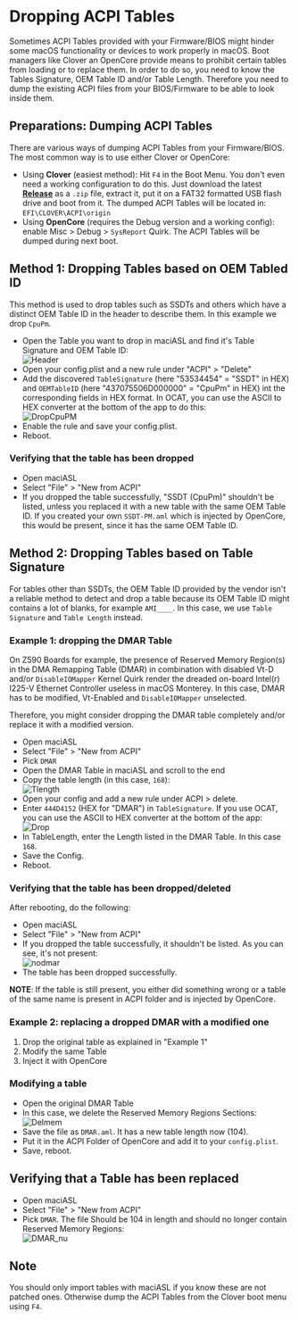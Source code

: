# Dropping ACPI Tables
Sometimes ACPI Tables provided with your Firmware/BIOS might hinder some macOS functionality or devices to work properly in macOS. Boot managers like Clover an OpenCore provide means to prohibit certain tables from loading or to replace them. In order to do so, you need to know the Tables Signature, OEM Table ID and/or Table Length. Therefore you need to dump the existing ACPI files from your BIOS/Firmware to be able to look inside them.

## Preparations: Dumping ACPI Tables
There are various ways of dumping ACPI Tables from your Firmware/BIOS. The most common way is to use either Clover or OpenCore: 

- Using **Clover** (easiest method): Hit `F4` in the Boot Menu. You don't even need a working configuration to do this. Just download the latest [**Release**](https://github.com/CloverHackyColor/CloverBootloader/releases) as a `.zip` file, extract it, put it on a FAT32 formatted USB flash drive and boot from it. The dumped ACPI Tables will be located in: `EFI\CLOVER\ACPI\origin`
- Using **OpenCore** (requires the Debug version and a working config): enable Misc > Debug > `SysReport` Quirk. The ACPI Tables will be dumped during next boot.

## Method 1: Dropping Tables based on OEM Tabled ID
This method is used to drop tables such as SSDTs and others which have a distinct OEM Table ID in the header to describe them. In this example we drop `CpuPm`.

- Open the Table you want to drop in maciASL and find it's Table Signature and OEM Table ID:</br>
![Header](https://user-images.githubusercontent.com/76865553/140036308-a1abcdd2-ae38-49e7-9135-612e64e86ddf.png)
- Open your config.plist and a new rule under "ACPI" > "Delete"
- Add the discovered `TableSignature` (here "53534454" = "SSDT" in HEX) and `OEMTableID` (here "437075506D000000" = "CpuPm" in HEX) int the corresponding fields in HEX format. In OCAT, you can use the ASCII to HEX converter at the bottom of the app to do this:</br>
![DropCpuPM](https://user-images.githubusercontent.com/76865553/140036351-785f42b6-b0e6-43b3-9eb0-c6729c863a90.png)
- Enable the rule and save your config.plist.
- Reboot.

### Verifying that the table has been dropped
- Open maciASL
- Select "File" > "New from ACPI" 
- If you dropped the table successfully, "SSDT (CpuPm)" shouldn't be listed, unless you replaced it with a new table with the same OEM Table ID. If you created your own `SSDT-PM.aml` which is injected by OpenCore, this would be present, since it has the same OEM Table ID.

## Method 2: Dropping Tables based on Table Signature
For tables other than SSDTs, the OEM Table ID provided by the vendor isn't a reliable method to detect and drop a table because its OEM Table ID might contains a lot of blanks, for example `AMI____`. In this case, we use `Table Signature` and `Table Length` instead.

### Example 1: dropping the DMAR Table

On Z590 Boards for example, the presence of Reserved Memory Region(s) in the DMA Remapping Table (DMAR) in combination with disabled Vt-D and/or `DisableIOMapper` Kernel Quirk render the dreaded on-board Intel(r) I225-V Ethernet Controller useless in macOS Monterey. In this case, DMAR has to be modified, Vt-Enabled and `DisableIOMapper` unselected.

Therefore, you might consider dropping the DMAR table completely and/or replace it with a modified version.

- Open maciASL
- Select "File" > "New from ACPI" 
- Pick `DMAR`
- Open the DMAR Table in maciASL and scroll to the end
- Copy the table length (in this case, `168`):</br>
	![Tlength](https://user-images.githubusercontent.com/76865553/139952797-38e332bc-3fed-450e-83fb-afa4a955a932.png)</br>
- Open your config and add a new rule under ACPI > delete.
- Enter `444D4152` (HEX for "DMAR") in `TableSignature`. If you use OCAT, you can use the  ASCII to HEX converter at the bottom of the app:</br>
	![Drop](https://user-images.githubusercontent.com/76865553/139952827-a745cf27-a1f6-416e-ba0a-0ccab3c45884.png)</br>
- In TableLength, enter the Length listed in the DMAR Table. In this case `168`.
- Save the Config.
- Reboot.

### Verifying that the table has been dropped/deleted
After rebooting, do the following:

- Open maciASL
- Select "File" > "New from ACPI" 
- If you dropped the table successfully, it shouldn't be listed. As you can see, it's not present:</br>
	![nodmar](https://user-images.githubusercontent.com/76865553/139952877-ef7d0f85-378d-4c6b-ac9a-efb7118ac4b6.png)</br>
- The table has been dropped successfully.

**NOTE**: If the table is still present, you either did something wrong or a table of the same name is present in ACPI folder and is injected by OpenCore.

### Example 2: replacing a dropped DMAR with a modified one
1. Drop the original table as explained in "Example 1"
2. Modify the same Table
3. Inject it with OpenCore

### Modifying a table
- Open the original DMAR Table
- In this case, we delete the Reserved Memory Regions Sections:</br>
	![Delmem](https://user-images.githubusercontent.com/76865553/139952931-70611f4e-0773-43a9-a1c7-90faef51703b.png)</br>
- Save the file as `DMAR.aml`. It has a new table length now (104).
- Put it in the ACPI Folder of OpenCore and add it to your `config.plist`.
- Save, reboot.

## Verifying that a Table has been replaced
- Open maciASL
- Select "File" > "New from ACPI" 
- Pick `DMAR`. The file Should be 104 in length and should no longer contain Reserved Memory Regions:</br>
	![DMAR_nu](https://user-images.githubusercontent.com/76865553/139952980-a4d5d68e-5809-4c15-9fc1-eae88ac29d5f.png)</br>

## Note
You should only import tables with maciASL if you know these are not patched ones. Otherwise dump the ACPI Tables from the Clover boot menu using `F4`.

